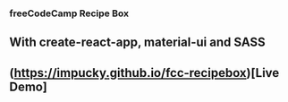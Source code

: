 ### freeCodeCamp Recipe Box

## With create-react-app, material-ui and SASS

## (https://impucky.github.io/fcc-recipebox)[Live Demo]